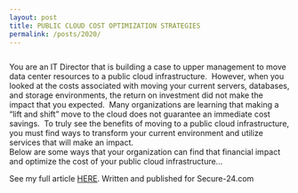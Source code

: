 ```yaml
---
layout: post
title: PUBLIC CLOUD COST OPTIMIZATION STRATEGIES
permalink: /posts/2020/
---
```


<!-- wp:image {"align":"center","id":404,"sizeSlug":"large"} -->
<div class="wp-block-image"><figure class="aligncenter size-large"><img src="https://captainhyperscaler.files.wordpress.com/2020/02/image-3.jpeg?w=300" alt="" class="wp-image-404"/></figure></div>
<!-- /wp:image -->

<!-- wp:paragraph -->
<p>You are an IT Director that is building a case to upper management to move data center resources to a public cloud infrastructure.&nbsp; However, when you looked at the costs associated with moving your current servers, databases, and storage environments, the return on investment did not make the impact that you expected.&nbsp; Many organizations are learning that making a “lift and shift” move to the cloud does not guarantee an immediate cost savings.&nbsp; To truly see the benefits of moving to a public cloud infrastructure, you must find ways to transform your current environment and utilize services that will make an impact.&nbsp; <br>Below are some ways that your organization can find that financial impact and optimize the cost of your public cloud infrastructure...</p>
<!-- /wp:paragraph -->

<!-- wp:paragraph -->
<p>See my full article <a rel="noreferrer noopener" aria-label="HERE (opens in a new tab)" href="https://www.secure-24.com/public-cloud-cost-optimization/" target="_blank">HERE</a>.  Written and published for Secure-24.com</p>
<!-- /wp:paragraph -->